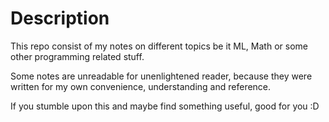 
# Description 
This repo consist of my notes on different topics be it ML, Math or some other programming related stuff.

Some notes are unreadable for unenlightened reader, because they were written for my own convenience, understanding and reference.

If you stumble upon this and maybe find something useful, good for you :D
